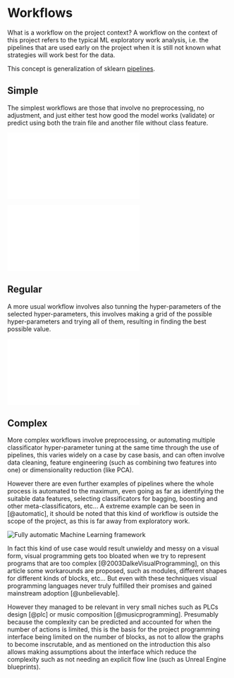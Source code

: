Workflows
=========


What is a workflow on the project context? A workflow on the context of this
project refers to the typical ML exploratory work analysis, i.e. the pipelines
that are used early on the project when it is still not known what strategies
will work best for the data.

This concept is generalization of sklearn [pipelines](http://scikit-learn.org/stable/modules/pipeline.html).


Simple
------
The simplest workflows are those that involve no preprocessing, no adjustment,
and just either test how good the model works (validate) or predict using both
the train file and another file without class feature.

![Just validation of the model](images/simplest_workflow.pdf)

![Prediction using the whole dataset](images/simpler_workflow.pdf)


Regular
-------
A more usual workflow involves also tunning the hyper-parameters of the
selected hyper-parameters, this involves making a grid of the possible
hyper-parameters and trying all of them, resulting in finding the best
possible value.

![Adjustment of hyper parameters](images/regular_workflow.pdf)


Complex
-------
More complex workflows involve preprocessing, or automating multiple
classificator hyper-parameter tuning at the same time through the use of
pipelines, this varies widely on a case by case basis, and can often involve
data cleaning, feature engineering (such as combining two features into one) or
dimensionality reduction (like PCA).


However there are even further examples of pipelines where the whole process is
automated to the maximum, even going as far as identifying the suitable data
features, selecting classificators for bagging, boosting and other
meta-classificators, etc...
A extreme example can be seen in [@automatic], it should be noted that this
kind of workflow is outside the scope of the project, as this is far away from
exploratory work.

![Fully automatic Machine Learning framework](images/fully_automatic_workflow.png)

In fact this kind of use case would result unwieldy and messy on a visual form,
visual programming gets too bloated when we try to represent programs that are
too complex [@2003DalkeVisualProgramming], on this article some workarounds are
proposed, such as modules, different shapes for different kinds of blocks,
etc...
But even with these techniques visual programming languages never truly
fulfilled their promises and gained mainstream adoption [@unbelievable].

However they managed to be relevant in very small niches such as PLCs design
[@plc] or music composition [@musicprogramming].
Presumably because the complexity can be predicted and accounted for when the
number of actions is limited, this is the basis for the project programming
interface being limited on the number of blocks, as not to allow the graphs to
become inscrutable, and as mentioned on the introduction this also allows
making assumptions about the interface which reduce the complexity such as
not needing an explicit flow line (such as Unreal Engine blueprints).

[^plc]: Programable Logic Controllers are industrial digital computers used for
    controlling a manufacturing process.
